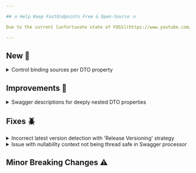 ```yaml
---

## ❇️ Help Keep FastEndpoints Free & Open-Source ❇️

Due to the current [unfortunate state of FOSS](https://www.youtube.com/watch?v=H96Va36xbvo), please consider [becoming a sponsor](https://opencollective.com/fast-endpoints) and help us beat the odds to keep the project alive and free for everyone.

---
```


<!-- <details><summary>title text</summary></details> -->

## New 🎉

<details><summary>Control binding sources per DTO property</summary>

The default binding order is designed to minimize attribute clutter on DTO models. In most cases, disabling binding sources is unnecessary. However, for rare scenarios where a binding source must be explicitly blocked, you can now do the following:

```cs
[DontBind(Source.QueryParam | Source.RouteParam)] 
public string UserID { get; set; } 
```

The opposite approach can be taken as well, by just specifying a single binding source for a property like so:

```cs
[FormField]
public string UserID { get; set; }

[QueryParam]
public string UserName { get; set; }

[RouteParam]
public string InvoiceID { get; set; }
```

</details>

## Improvements 🚀

<details><summary>Swagger descriptions for deeply nested DTO properties</summary>

Until now, if you wanted to provide text descriptions for deeply nested request DTO properties, the only option was to provide them via XML document summary tags.
You can now provide descriptions for deeply nested properties like so:

```cs
Summary(
    s =>
    {
        s.RequestParam(r => r.Nested.Name, "nested name description");
        s.RequestParam(r => r.Nested.Items[0].Id, "nested item id description");
    });
```

Descriptions for lists and arrays can be provided by using an index `0` to get at the actual property.
Note: only lists and arrays can be used for this.

</details>

## Fixes 🪲

<details><summary>Incorrect latest version detection with 'Release Versioning' strategy</summary>

The new release versioning strategy was not correctly detecting the latest version of an endpoint if there was multiple endpoints for the same route such as a GET & DELETE endpoint on the same route.

</details>

<details><summary>Issue with nullability context not being thread safe in Swagger processor</summary>

In rare occasions where swagger documents were being generated concurrently, an exception was being thrown due to `NullabilityInfoContext` not being thread safe.
This has been fixed by implementing a caching mechanism per property type.

</details>

## Minor Breaking Changes ⚠️